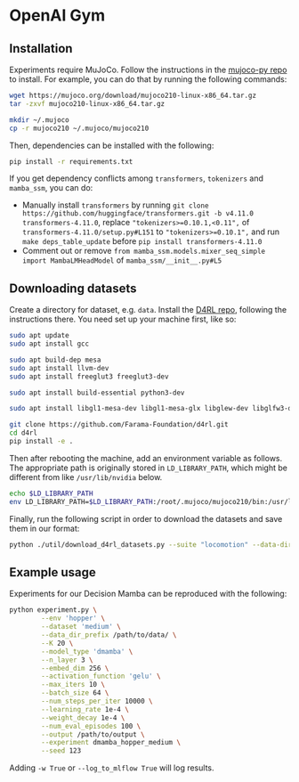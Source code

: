 
# OpenAI Gym

## Installation

Experiments require MuJoCo. Follow the instructions in the [mujoco-py repo](https://github.com/openai/mujoco-py) to install.
For example, you can do that by running the following commands:

```bash
wget https://mujoco.org/download/mujoco210-linux-x86_64.tar.gz
tar -zxvf mujoco210-linux-x86_64.tar.gz

mkdir ~/.mujoco
cp -r mujoco210 ~/.mujoco/mujoco210
```

Then, dependencies can be installed with the following:

```bash
pip install -r requirements.txt
```

If you get dependency conflicts among `transformers`, `tokenizers` and `mamba_ssm`, you can do:

- Manually install `transformers` by running `git clone https://github.com/huggingface/transformers.git -b v4.11.0 transformers-4.11.0`, replace `"tokenizers>=0.10.1,<0.11",` of `transformers-4.11.0/setup.py#L151` to `"tokenizers>=0.10.1",` and run `make deps_table_update` before `pip install transformers-4.11.0`
- Comment out or remove `from mamba_ssm.models.mixer_seq_simple import MambaLMHeadModel` of `mamba_ssm/__init__.py#L5`

## Downloading datasets

Create a directory for dataset, e.g. `data`. Install the [D4RL repo](https://github.com/rail-berkeley/d4rl), following the instructions there.
You need set up your machine first, like so:

```bash
sudo apt update
sudo apt install gcc

sudo apt build-dep mesa
sudo apt install llvm-dev
sudo apt install freeglut3 freeglut3-dev

sudo apt install build-essential python3-dev

sudo apt install libgl1-mesa-dev libgl1-mesa-glx libglew-dev libglfw3-dev libosmesa6-dev patchelf
```

```bash
git clone https://github.com/Farama-Foundation/d4rl.git
cd d4rl
pip install -e .
```

Then after rebooting the machine, add an environment variable as follows. The appropriate path is originally stored in `LD_LIBRARY_PATH`, which might be different from like `/usr/lib/nvidia` below.

```bash
echo $LD_LIBRARY_PATH
env LD_LIBRARY_PATH=$LD_LIBRARY_PATH:/root/.mujoco/mujoco210/bin:/usr/lib/nvidia
```

Finally, run the following script in order to download the datasets and save them in our format:

```bash
python ./util/download_d4rl_datasets.py --suite "locomotion" --data-dir /path/to/data/
```

## Example usage

Experiments for our Decision Mamba can be reproduced with the following:

```bash
python experiment.py \
        --env 'hopper' \
        --dataset 'medium' \
        --data_dir_prefix /path/to/data/ \
        --K 20 \
        --model_type 'dmamba' \
        --n_layer 3 \
        --embed_dim 256 \
        --activation_function 'gelu' \
        --max_iters 10 \
        --batch_size 64 \
        --num_steps_per_iter 10000 \
        --learning_rate 1e-4 \
        --weight_decay 1e-4 \
        --num_eval_episodes 100 \
        --output /path/to/output \
        --experiment dmamba_hopper_medium \
        --seed 123
```

Adding `-w True` or `--log_to_mlflow True` will log results.
